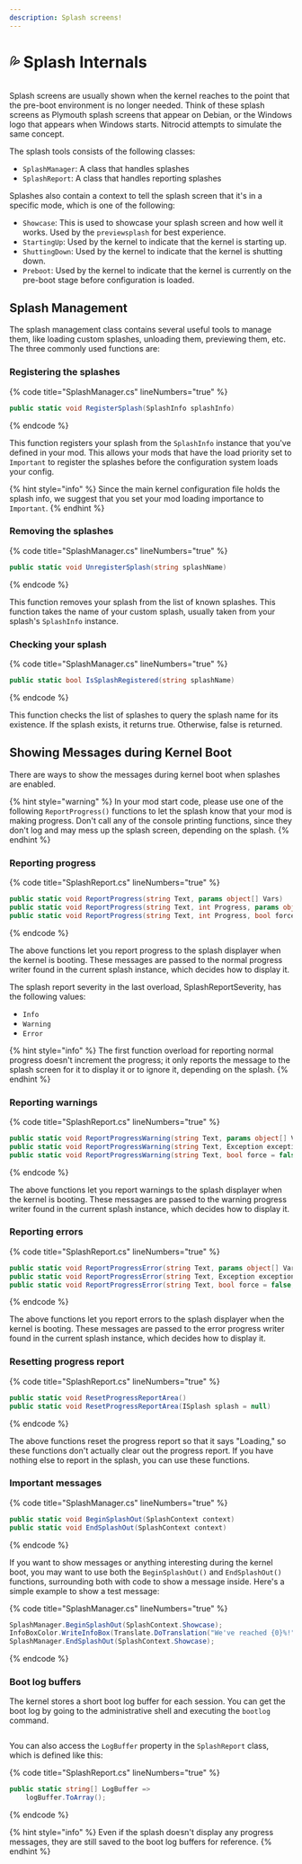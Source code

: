 ```yaml
---
description: Splash screens!
---
```


# 💦 Splash Internals

<figure><img src="../../../.gitbook/assets/001-welcome.png" alt=""><figcaption></figcaption></figure>

Splash screens are usually shown when the kernel reaches to the point that the pre-boot environment is no longer needed. Think of these splash screens as Plymouth splash screens that appear on Debian, or the Windows logo that appears when Windows starts. Nitrocid attempts to simulate the same concept.

The splash tools consists of the following classes:

* `SplashManager`: A class that handles splashes
* `SplashReport`: A class that handles reporting splashes

Splashes also contain a context to tell the splash screen that it's in a specific mode, which is one of the following:

* `Showcase`: This is used to showcase your splash screen and how well it works. Used by the `previewsplash` for best experience.
* `StartingUp`: Used by the kernel to indicate that the kernel is starting up.
* `ShuttingDown`: Used by the kernel to indicate that the kernel is shutting down.
* `Preboot`: Used by the kernel to indicate that the kernel is currently on the pre-boot stage before configuration is loaded.

## Splash Management

The splash management class contains several useful tools to manage them, like loading custom splashes, unloading them, previewing them, etc. The three commonly used functions are:

### Registering the splashes

{% code title="SplashManager.cs" lineNumbers="true" %}
```csharp
public static void RegisterSplash(SplashInfo splashInfo)
```
{% endcode %}

This function registers your splash from the `SplashInfo` instance that you've defined in your mod. This allows your mods that have the load priority set to `Important` to register the splashes before the configuration system loads your config.

{% hint style="info" %}
Since the main kernel configuration file holds the splash info, we suggest that you set your mod loading importance to `Important`.
{% endhint %}

### Removing the splashes

{% code title="SplashManager.cs" lineNumbers="true" %}
```csharp
public static void UnregisterSplash(string splashName)
```
{% endcode %}

This function removes your splash from the list of known splashes. This function takes the name of your custom splash, usually taken from your splash's `SplashInfo` instance.

### Checking your splash

{% code title="SplashManager.cs" lineNumbers="true" %}
```csharp
public static bool IsSplashRegistered(string splashName)
```
{% endcode %}

This function checks the list of splashes to query the splash name for its existence. If the splash exists, it returns true. Otherwise, false is returned.

## Showing Messages during Kernel Boot

There are ways to show the messages during kernel boot when splashes are enabled.

{% hint style="warning" %}
In your mod start code, please use one of the following `ReportProgress()` functions to let the splash know that your mod is making progress. Don't call any of the console printing functions, since they don't log and may mess up the splash screen, depending on the splash.
{% endhint %}

### Reporting progress

{% code title="SplashReport.cs" lineNumbers="true" %}
```csharp
public static void ReportProgress(string Text, params object[] Vars)
public static void ReportProgress(string Text, int Progress, params object[] Vars)
public static void ReportProgress(string Text, int Progress, bool force = false, Exception exception = null, SplashReportSeverity severity = SplashReportSeverity.Info, ISplash splash = null, params object[] Vars)
```
{% endcode %}

The above functions let you report progress to the splash displayer when the kernel is booting. These messages are passed to the normal progress writer found in the current splash instance, which decides how to display it.

The splash report severity in the last overload, SplashReportSeverity, has the following values:

* `Info`
* `Warning`
* `Error`

{% hint style="info" %}
The first function overload for reporting normal progress doesn't increment the progress; it only reports the message to the splash screen for it to display it or to ignore it, depending on the splash.
{% endhint %}

### Reporting warnings

{% code title="SplashReport.cs" lineNumbers="true" %}
```csharp
public static void ReportProgressWarning(string Text, params object[] Vars)
public static void ReportProgressWarning(string Text, Exception exception, params object[] Vars)
public static void ReportProgressWarning(string Text, bool force = false, ISplash splash = null, Exception exception = null, params object[] Vars)
```
{% endcode %}

The above functions let you report warnings to the splash displayer when the kernel is booting. These messages are passed to the warning progress writer found in the current splash instance, which decides how to display it.

### Reporting errors

{% code title="SplashReport.cs" lineNumbers="true" %}
```csharp
public static void ReportProgressError(string Text, params object[] Vars)
public static void ReportProgressError(string Text, Exception exception, params object[] Vars)
public static void ReportProgressError(string Text, bool force = false, ISplash splash = null, Exception exception = null, params object[] Vars)
```
{% endcode %}

The above functions let you report errors to the splash displayer when the kernel is booting. These messages are passed to the error progress writer found in the current splash instance, which decides how to display it.

### Resetting progress report

{% code title="SplashReport.cs" lineNumbers="true" %}
```csharp
public static void ResetProgressReportArea()
public static void ResetProgressReportArea(ISplash splash = null)
```
{% endcode %}

The above functions reset the progress report so that it says "Loading," so these functions don't actually clear out the progress report. If you have nothing else to report in the splash, you can use these functions.

### Important messages

{% code title="SplashManager.cs" lineNumbers="true" %}
```csharp
public static void BeginSplashOut(SplashContext context)
public static void EndSplashOut(SplashContext context)
```
{% endcode %}

If you want to show messages or anything interesting during the kernel boot, you may want to use both the `BeginSplashOut()` and `EndSplashOut()` functions, surrounding both with code to show a message inside. Here's a simple example to show a test message:

{% code title="SplashManager.cs" lineNumbers="true" %}
```csharp
SplashManager.BeginSplashOut(SplashContext.Showcase);
InfoBoxColor.WriteInfoBox(Translate.DoTranslation("We've reached {0}%!"), vars: prog);
SplashManager.EndSplashOut(SplashContext.Showcase);
```
{% endcode %}

### Boot log buffers

The kernel stores a short boot log buffer for each session. You can get the boot log by going to the administrative shell and executing the `bootlog` command.

<figure><img src="../../../.gitbook/assets/132-inner.png" alt=""><figcaption></figcaption></figure>

You can also access the `LogBuffer` property in the `SplashReport` class, which is defined like this:

{% code title="SplashReport.cs" lineNumbers="true" %}
```csharp
public static string[] LogBuffer =>
    logBuffer.ToArray();
```
{% endcode %}

{% hint style="info" %}
Even if the splash doesn't display any progress messages, they are still saved to the boot log buffers for reference.
{% endhint %}
